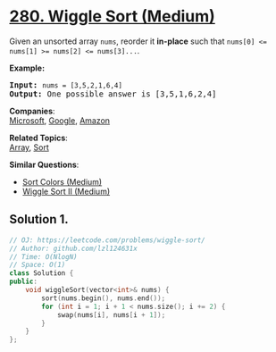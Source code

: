 # [280. Wiggle Sort (Medium)](https://leetcode.com/problems/wiggle-sort/)

<p>Given an unsorted array <code>nums</code>, reorder it <b>in-place</b> such that <code>nums[0] &lt;= nums[1] &gt;= nums[2] &lt;= nums[3]...</code>.</p>

<p><b>Example:</b></p>

<pre><b>Input:</b> <code>nums = [3,5,2,1,6,4]</code>
<b>Output:</b> One possible answer is [3,5,1,6,2,4]</pre>


**Companies**:  
[Microsoft](https://leetcode.com/company/microsoft), [Google](https://leetcode.com/company/google), [Amazon](https://leetcode.com/company/amazon)

**Related Topics**:  
[Array](https://leetcode.com/tag/array/), [Sort](https://leetcode.com/tag/sort/)

**Similar Questions**:
* [Sort Colors (Medium)](https://leetcode.com/problems/sort-colors/)
* [Wiggle Sort II (Medium)](https://leetcode.com/problems/wiggle-sort-ii/)

## Solution 1.

```cpp
// OJ: https://leetcode.com/problems/wiggle-sort/
// Author: github.com/lzl124631x
// Time: O(NlogN)
// Space: O(1)
class Solution {
public:
    void wiggleSort(vector<int>& nums) {
        sort(nums.begin(), nums.end());
        for (int i = 1; i + 1 < nums.size(); i += 2) {
            swap(nums[i], nums[i + 1]);
        }
    }
};
```